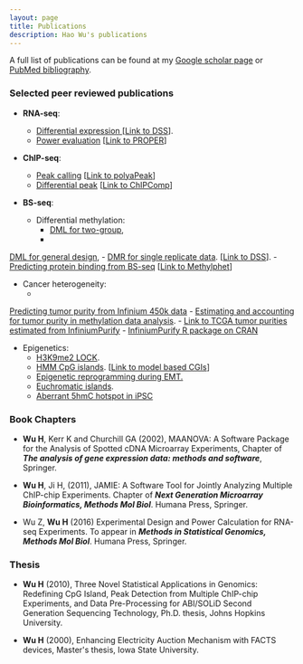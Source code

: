 ```yaml
---
layout: page
title: Publications
description: Hao Wu's publications
---
```


A full list of publications can be found at my
<a href="http://scholar.google.com/citations?user=tZuI7loAAAAJ&hl=en">Google scholar page</a>
or
<a href="http://www.ncbi.nlm.nih.gov/sites/myncbi/hao.wu.5/bibliography/47862678/public/?sort=date&direction=descending">PubMed bibliography</a>.


### Selected peer reviewed publications
- **RNA-seq**:
	- <a href="http://www.ncbi.nlm.nih.gov/pubmed/23001152">Differential expression </a> [<a href="http://bioconductor.org/packages/release/bioc/html/DSS.html">Link to DSS</a>].
	- <a href="http://www.ncbi.nlm.nih.gov/pubmed/25273110">Power evaluation</a> [<a href="http://bioconductor.org/packages/release/bioc/html/PROPER.html">Link to PROPER</a>]

- **ChIP-seq**:
	- <a href="http://www.ncbi.nlm.nih.gov/pubmed/24608116">Peak calling</a>
[<a href="http://web1.sph.emory.edu/users/hwu30/software/polyaPeak.html">Link to polyaPeak</a>]
	- <a href="http://www.ncbi.nlm.nih.gov/pubmed/25682068">Differential peak</a>
[<a href="http://bioconductor.org/packages/devel/bioc/html/ChIPComp.html">Link to ChIPComp</a>]

- **BS-seq**:
	- Differential methylation: 
		- <a href="http://nar.oxfordjournals.org/lookup/pmid?view=long&pmid=24561809">DML for two-group</a>,
		- <a href="http://bioinformatics.oxfordjournals.org/content/early/2016/01/27/bioinformatics.btw026.abstract">
DML for general design</a>,
		- <a href="http://nar.oxfordjournals.org/content/early/2015/07/15/nar.gkv715.abstract">
DMR for single replicate data</a>.
 [<a href="http://bioconductor.org/packages/release/bioc/html/DSS.html">Link to DSS</a>].
		- <a href="http://www.ncbi.nlm.nih.gov/pubmed/25722376">Predicting protein binding from BS-seq</a>
[<a href="https://github.com/benliemory/Methylphet">Link to Methylphet</a>]

- Cancer heterogeneity:
	- <a href="http://www.ncbi.nlm.nih.gov/pubmed/?term=Predicting+tumor+purity+from+methylation+microarray+data">
Predicting tumor purity from Infinium 450k data</a>
	- <a href="https://genomebiology.biomedcentral.com/articles/10.1186/s13059-016-1143-5">
Estimating and accounting for tumor purity in methylation data analysis</a>.
		- <a href="https://zenodo.org/record/253193#.WMC8-3iZ6bk">Link to TCGA tumor purities estimated from InfiniumPurify</a>
		- <a href="https://cran.r-project.org/web/packages/InfiniumPurify/index.html">InfiniumPurify R package on CRAN</a>

- Epigenetics:
	- <a href="http://www.ncbi.nlm.nih.gov/pubmed/19151716">H3K9me2 LOCK</a>.
	- <a href="http://www.ncbi.nlm.nih.gov/pubmed/20212320">HMM CpG islands</a>.
[<a href="http://web1.sph.emory.edu/users/hwu30/software/makeCGI/index.html">Link to model based CGIs</a>]
	- <a href="http://www.ncbi.nlm.nih.gov/pubmed/21725293">Epigenetic reprogramming during EMT.</a>
	- <a href="http://www.ncbi.nlm.nih.gov/pubmed/23102236">Euchromatic islands</a>.
	- <a href="http://www.ncbi.nlm.nih.gov/pubmed/23685628">Aberrant 5hmC hotspot in iPSC</a>


### Book Chapters
- **Wu H**, Kerr K and Churchill GA (2002), MAANOVA:
 A Software Package for the Analysis of Spotted cDNA Microarray Experiments, 
    Chapter of <i><b> The analysis of gene expression data: methods and software</i></b>, Springer.
    
- <b>Wu H</b>, Ji H, (2011), JAMIE: A Software Tool for Jointly Analyzing Multiple ChIP-chip Experiments.
Chapter of <i><b>Next Generation Microarray Bioinformatics, Methods Mol Biol</b></i>. Humana Press, Springer.

- Wu Z, <b>Wu H</b> (2016) Experimental Design and Power Calculation for RNA-seq Experiments.
To appear in <b><i>Methods in Statistical Genomics, Methods Mol Biol</i></b>. Humana Press, Springer.

### Thesis
- <b> Wu H</b> (2010), Three Novel Statistical Applications in Genomics: Redefining CpG Island,
  Peak Detection from Multiple ChIP-chip Experiments, and Data Pre-Processing for ABI/SOLiD
  Second Generation Sequencing Technology, Ph.D. thesis, Johns Hopkins University.

- <b> Wu H</b> (2000), Enhancing Electricity Auction Mechanism with FACTS devices,
  Master's thesis, Iowa State University.
